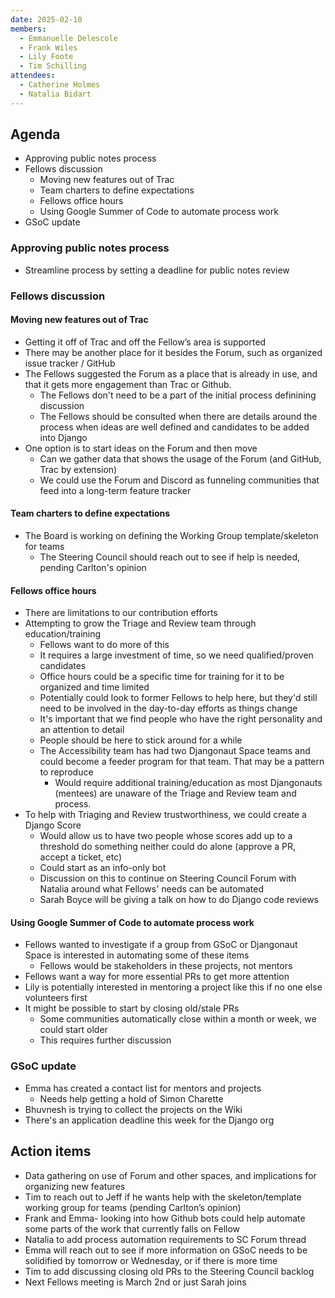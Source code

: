 ```yaml
---
date: 2025-02-10
members:
  - Emmanuelle Delescole
  - Frank Wiles
  - Lily Foote
  - Tim Schilling
attendees:
  - Catherine Holmes
  - Natalia Bidart
---
```


## Agenda

- Approving public notes process
- Fellows discussion
  - Moving new features out of Trac
  - Team charters to define expectations
  - Fellows office hours
  - Using Google Summer of Code to automate process work
- GSoC update

### Approving public notes process

- Streamline process by setting a deadline for public notes review


### Fellows discussion

#### Moving new features out of Trac

- Getting it off of Trac and off the Fellow’s area is supported
- There may be another place for it besides the Forum, such as organized issue tracker / GitHub
- The Fellows suggested the Forum as a place that is already in use, and that it gets more engagement than Trac or Github.
  - The Fellows don't need to be a part of the initial process definining discussion
  - The Fellows should be consulted when there are details around the process when ideas are well defined and candidates to be added into Django
- One option is to start ideas on the Forum and then move
  - Can we gather data that shows the usage of the Forum (and GitHub, Trac by extension)
  - We could use the Forum and Discord as funneling communities that feed into a long-term feature tracker

#### Team charters to define expectations

- The Board is working on defining the Working Group template/skeleton for teams
  - The Steering Council should reach out to see if help is needed, pending Carlton's opinion


#### Fellows office hours

- There are limitations to our contribution efforts
- Attempting to grow the Triage and Review team through education/training
  - Fellows want to do more of this
  - It requires a large investment of time, so we need qualified/proven candidates
  - Office hours could be a specific time for training for it to be organized and time limited
  - Potentially could look to former Fellows to help here, but they'd still need to be involved in the day-to-day efforts as things change
  - It's important that we find people who have the right personality and an attention to detail
  - People should be here to stick around for a while
  - The Accessibility team has had two Djangonaut Space teams and could become a feeder program for that team. That may be a pattern to reproduce
    - Would require additional training/education as most Djangonauts (mentees) are unaware of the Triage and Review team and process.
- To help with Triaging and Review trustworthiness, we could create a Django Score
  - Would allow us to have two people whose scores add up to a threshold do something neither could do alone (approve a PR, accept a ticket, etc)
  - Could start as an info-only bot
  - Discussion on this to continue on Steering Council Forum with Natalia around what Fellows' needs can be automated 
  - Sarah Boyce will be giving a talk on how to do Django code reviews


#### Using Google Summer of Code to automate process work

- Fellows wanted to investigate if a group from GSoC or Djangonaut Space is interested in automating some of these items
  - Fellows would be stakeholders in these projects, not mentors
- Fellows want a way for more essential PRs to get more attention
- Lily is potentially interested in mentoring a project like this if no one else volunteers first
- It might be possible to start by closing old/stale PRs
  - Some communities automatically close within a month or week, we could start older
  - This requires further discussion


### GSoC update

- Emma has created a contact list for mentors and projects
  - Needs help getting a hold of Simon Charette
- Bhuvnesh is trying to collect the projects on the Wiki
- There's an application deadline this week for the Django org


## Action items

- Data gathering on use of Forum and other spaces, and implications for organizing new features
- Tim to reach out to Jeff if he wants help with the skeleton/template working group for teams (pending Carlton’s opinion)
- Frank and Emma- looking into how Github bots could help automate some parts of the work that currently falls on Fellow
- Natalia to add process automation requirements to SC Forum thread 
- Emma will reach out to see if more information on GSoC needs to be solidified by tomorrow or Wednesday, or if there is more time
- Tim to add discussing closing old PRs to the Steering Council backlog
- Next Fellows meeting is March 2nd or just Sarah joins
